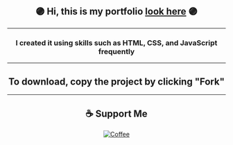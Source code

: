 ## <div align="center">🟣 Hi, this is my portfolio [look here](https://alexnesvit.github.io/portfolio/) 🟣</div>

----

### <div align="center">I created it using skills such as HTML, CSS, and JavaScript frequently</div>

----

## <div align="center">To download, copy the project by clicking "Fork"</div>

----


## <div align="center">☕ Support Me
<p>
<div align="center"><a href="https://www.buymeacoffee.com/alexnesvit"><img alt="Coffee" src="https://img.shields.io/badge/Buy_Me_A_Coffee-FFDD00?style=for-the-badge&logo=buy-me-a-coffee&logoColor=black" /></a></div>
</p>
</div>